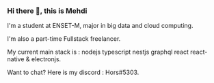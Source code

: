 ### Hi there 👋, this is Mehdi

<!--
**didolehbal/didolehbal** is a ✨ _special_ ✨ repository because its `README.md` (this file) appears on your GitHub profile.

Here are some ideas to get you started:

- 🔭 I’m currently working on ...
- 🌱 I’m currently learning ...
- 👯 I’m looking to collaborate on ...
- 🤔 I’m looking for help with ...
- 💬 Ask me about ...
- 📫 How to reach me: ...
- 😄 Pronouns: ...
- ⚡ Fun fact: ...
-->
I'm a student at ENSET-M, major in big data and cloud computing.

I'm also a part-time Fullstack freelancer.

My current main stack is : nodejs typescript nestjs graphql react react-native & electronjs.

Want to chat? Here is my discord : Hors#5303.
